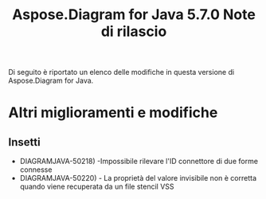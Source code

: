 ﻿---
title: Aspose.Diagram for Java 5.7.0 Note di rilascio
type: docs
weight: 30
url: /it/java/aspose-diagram-for-java-5-7-0-release-notes/
---
Di seguito è riportato un elenco delle modifiche in questa versione di Aspose.Diagram for Java.
# **Altri miglioramenti e modifiche**
## **Insetti**
- DIAGRAMJAVA-50218) -Impossibile rilevare l'ID connettore di due forme connesse
- DIAGRAMJAVA-50220) - La proprietà del valore invisibile non è corretta quando viene recuperata da un file stencil VSS
